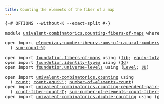 ```yaml
---
title: Counting the elements of the fiber of a map
---
```


<pre class="Agda"><a id="69" class="Symbol">{-#</a> <a id="73" class="Keyword">OPTIONS</a> <a id="81" class="Pragma">--without-K</a> <a id="93" class="Pragma">--exact-split</a> <a id="107" class="Symbol">#-}</a>

<a id="112" class="Keyword">module</a> <a id="119" href="univalent-combinatorics.counting-fibers-of-maps.html" class="Module">univalent-combinatorics.counting-fibers-of-maps</a> <a id="167" class="Keyword">where</a>

<a id="174" class="Keyword">open</a> <a id="179" class="Keyword">import</a> <a id="186" href="elementary-number-theory.sums-of-natural-numbers.html" class="Module">elementary-number-theory.sums-of-natural-numbers</a> <a id="235" class="Keyword">using</a>
  <a id="243" class="Symbol">(</a> <a id="245" href="elementary-number-theory.sums-of-natural-numbers.html#1661" class="Function">sum-count-ℕ</a><a id="256" class="Symbol">)</a>

<a id="259" class="Keyword">open</a> <a id="264" class="Keyword">import</a> <a id="271" href="foundation.fibers-of-maps.html" class="Module">foundation.fibers-of-maps</a> <a id="297" class="Keyword">using</a> <a id="303" class="Symbol">(</a><a id="304" href="foundation-core.fibers-of-maps.html#942" class="Function">fib</a><a id="307" class="Symbol">;</a> <a id="309" href="foundation-core.fibers-of-maps.html#8040" class="Function">equiv-total-fib</a><a id="324" class="Symbol">)</a>
<a id="326" class="Keyword">open</a> <a id="331" class="Keyword">import</a> <a id="338" href="foundation.identity-types.html" class="Module">foundation.identity-types</a> <a id="364" class="Keyword">using</a> <a id="370" class="Symbol">(</a><a id="371" href="foundation-core.identity-types.html#1767" class="Datatype">Id</a><a id="373" class="Symbol">)</a>
<a id="375" class="Keyword">open</a> <a id="380" class="Keyword">import</a> <a id="387" href="foundation.universe-levels.html" class="Module">foundation.universe-levels</a> <a id="414" class="Keyword">using</a> <a id="420" class="Symbol">(</a><a id="421" href="Agda.Primitive.html#597" class="Postulate">Level</a><a id="426" class="Symbol">;</a> <a id="428" href="foundation-core.universe-levels.html#235" class="Primitive">UU</a><a id="430" class="Symbol">)</a>

<a id="433" class="Keyword">open</a> <a id="438" class="Keyword">import</a> <a id="445" href="univalent-combinatorics.counting.html" class="Module">univalent-combinatorics.counting</a> <a id="478" class="Keyword">using</a>
  <a id="486" class="Symbol">(</a> <a id="488" href="univalent-combinatorics.counting.html#1901" class="Function">count</a><a id="493" class="Symbol">;</a> <a id="495" href="univalent-combinatorics.counting.html#3709" class="Function">count-equiv&#39;</a><a id="507" class="Symbol">;</a> <a id="509" href="univalent-combinatorics.counting.html#2029" class="Function">number-of-elements-count</a><a id="533" class="Symbol">)</a>
<a id="535" class="Keyword">open</a> <a id="540" class="Keyword">import</a> <a id="547" href="univalent-combinatorics.counting-dependent-pair-types.html" class="Module">univalent-combinatorics.counting-dependent-pair-types</a> <a id="601" class="Keyword">using</a>
  <a id="609" class="Symbol">(</a> <a id="611" href="univalent-combinatorics.counting-dependent-pair-types.html#5328" class="Function">count-fiber-count-Σ</a><a id="630" class="Symbol">;</a> <a id="632" href="univalent-combinatorics.counting-dependent-pair-types.html#9018" class="Function">sum-number-of-elements-count-fiber-count-Σ</a><a id="674" class="Symbol">)</a>
<a id="676" class="Keyword">open</a> <a id="681" class="Keyword">import</a> <a id="688" href="univalent-combinatorics.double-counting.html" class="Module">univalent-combinatorics.double-counting</a> <a id="728" class="Keyword">using</a> <a id="734" class="Symbol">(</a><a id="735" href="univalent-combinatorics.double-counting.html#1110" class="Function">double-counting</a><a id="750" class="Symbol">)</a>
</pre>